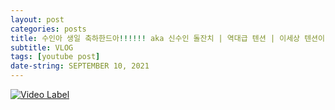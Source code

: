 ```yaml
---
layout: post
categories: posts
title: 수인아 생일 축하한드아!!!!!! aka 신수인 돌잔치 | 역대급 텐션 | 이세상 텐션이 아님 |
subtitle: VLOG
tags: [youtube post]
date-string: SEPTEMBER 10, 2021
---
```

[![Video Label](http://img.youtube.com/vi/jf35SQ1WbKA/0.jpg)](https://youtu.be/jf35SQ1WbKA)
